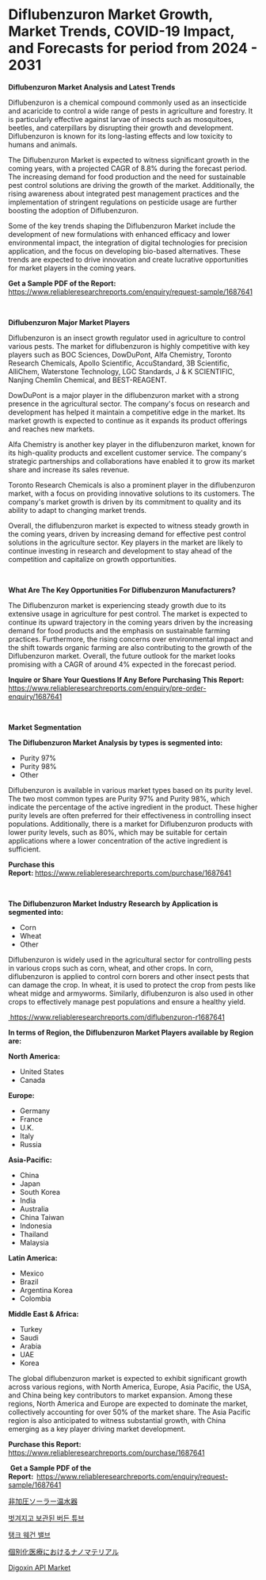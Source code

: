 <p><h1>Diflubenzuron Market Growth, Market Trends, COVID-19 Impact, and Forecasts for period from 2024 - 2031</h1></p><p><strong>Diflubenzuron Market Analysis and Latest Trends</strong></p>
<p><p>Diflubenzuron is a chemical compound commonly used as an insecticide and acaricide to control a wide range of pests in agriculture and forestry. It is particularly effective against larvae of insects such as mosquitoes, beetles, and caterpillars by disrupting their growth and development. Diflubenzuron is known for its long-lasting effects and low toxicity to humans and animals.</p><p>The Diflubenzuron Market is expected to witness significant growth in the coming years, with a projected CAGR of 8.8% during the forecast period. The increasing demand for food production and the need for sustainable pest control solutions are driving the growth of the market. Additionally, the rising awareness about integrated pest management practices and the implementation of stringent regulations on pesticide usage are further boosting the adoption of Diflubenzuron.</p><p>Some of the key trends shaping the Diflubenzuron Market include the development of new formulations with enhanced efficacy and lower environmental impact, the integration of digital technologies for precision application, and the focus on developing bio-based alternatives. These trends are expected to drive innovation and create lucrative opportunities for market players in the coming years.</p></p>
<p><strong>Get a Sample PDF of the Report:&nbsp;</strong> <a href="https://www.reliableresearchreports.com/enquiry/request-sample/1687641">https://www.reliableresearchreports.com/enquiry/request-sample/1687641</a></p>
<p>&nbsp;</p>
<p><strong>Diflubenzuron Major Market Players</strong></p>
<p><p>Diflubenzuron is an insect growth regulator used in agriculture to control various pests. The market for diflubenzuron is highly competitive with key players such as BOC Sciences, DowDuPont, Alfa Chemistry, Toronto Research Chemicals, Apollo Scientific, AccuStandard, 3B Scientific, AlliChem, Waterstone Technology, LGC Standards, J & K SCIENTIFIC, Nanjing Chemlin Chemical, and BEST-REAGENT.</p><p>DowDuPont is a major player in the diflubenzuron market with a strong presence in the agricultural sector. The company's focus on research and development has helped it maintain a competitive edge in the market. Its market growth is expected to continue as it expands its product offerings and reaches new markets.</p><p>Alfa Chemistry is another key player in the diflubenzuron market, known for its high-quality products and excellent customer service. The company's strategic partnerships and collaborations have enabled it to grow its market share and increase its sales revenue.</p><p>Toronto Research Chemicals is also a prominent player in the diflubenzuron market, with a focus on providing innovative solutions to its customers. The company's market growth is driven by its commitment to quality and its ability to adapt to changing market trends.</p><p>Overall, the diflubenzuron market is expected to witness steady growth in the coming years, driven by increasing demand for effective pest control solutions in the agriculture sector. Key players in the market are likely to continue investing in research and development to stay ahead of the competition and capitalize on growth opportunities.</p></p>
<p>&nbsp;</p>
<p><strong>What Are The Key Opportunities For Diflubenzuron Manufacturers?</strong></p>
<p><p>The Diflubenzuron market is experiencing steady growth due to its extensive usage in agriculture for pest control. The market is expected to continue its upward trajectory in the coming years driven by the increasing demand for food products and the emphasis on sustainable farming practices. Furthermore, the rising concerns over environmental impact and the shift towards organic farming are also contributing to the growth of the Diflubenzuron market. Overall, the future outlook for the market looks promising with a CAGR of around 4% expected in the forecast period.</p></p>
<p><strong>Inquire or Share Your Questions If Any Before Purchasing This Report:</strong> <a href="https://www.reliableresearchreports.com/enquiry/pre-order-enquiry/1687641">https://www.reliableresearchreports.com/enquiry/pre-order-enquiry/1687641</a></p>
<p>&nbsp;</p>
<p><strong>Market Segmentation</strong></p>
<p><strong>The Diflubenzuron Market Analysis by types is segmented into:</strong></p>
<p><ul><li>Purity 97%</li><li>Purity 98%</li><li>Other</li></ul></p>
<p><p>Diflubenzuron is available in various market types based on its purity level. The two most common types are Purity 97% and Purity 98%, which indicate the percentage of the active ingredient in the product. These higher purity levels are often preferred for their effectiveness in controlling insect populations. Additionally, there is a market for Diflubenzuron products with lower purity levels, such as 80%, which may be suitable for certain applications where a lower concentration of the active ingredient is sufficient.</p></p>
<p><strong>Purchase this Report:&nbsp;</strong><a href="https://www.reliableresearchreports.com/purchase/1687641">https://www.reliableresearchreports.com/purchase/1687641</a></p>
<p>&nbsp;</p>
<p><strong>The Diflubenzuron Market Industry Research by Application is segmented into:</strong></p>
<p><ul><li>Corn</li><li>Wheat</li><li>Other</li></ul></p>
<p><p>Diflubenzuron is widely used in the agricultural sector for controlling pests in various crops such as corn, wheat, and other crops. In corn, diflubenzuron is applied to control corn borers and other insect pests that can damage the crop. In wheat, it is used to protect the crop from pests like wheat midge and armyworms. Similarly, diflubenzuron is also used in other crops to effectively manage pest populations and ensure a healthy yield.</p></p>
<p><a href="https://www.reliableresearchreports.com/diflubenzuron-r1687641">&nbsp;https://www.reliableresearchreports.com/diflubenzuron-r1687641</a></p>
<p><strong>In terms of Region, the Diflubenzuron Market Players available by Region are:</strong></p>
<p>
    <p> <strong> North America: </strong>
        <ul>
            <li>United States</li>
            <li>Canada</li>
        </ul>
        </p> 
    <p> <strong> Europe: </strong>
        <ul>
            <li>Germany</li>
            <li>France</li>
            <li>U.K.</li>
            <li>Italy</li>
            <li>Russia</li>
        </ul>
        </p> 
    <p> <strong> Asia-Pacific: </strong>
        <ul>
            <li>China</li>
            <li>Japan</li>
            <li>South Korea</li>
            <li>India</li>
            <li>Australia</li>
            <li>China Taiwan</li>
            <li>Indonesia</li>
            <li>Thailand</li>
            <li>Malaysia</li>
        </ul>
        </p> 
    <p> <strong> Latin America: </strong>
        <ul>
            <li>Mexico</li>
            <li>Brazil</li>
            <li>Argentina Korea</li>
            <li>Colombia</li>
        </ul>
        </p> 
    <p> <strong> Middle East & Africa: </strong>
        <ul>
            <li>Turkey</li>
            <li>Saudi</li>
            <li>Arabia</li>
            <li>UAE</li>
            <li>Korea</li>
        </ul>
    </p>
    </p>
<p><p>The global diflubenzuron market is expected to exhibit significant growth across various regions, with North America, Europe, Asia Pacific, the USA, and China being key contributors to market expansion. Among these regions, North America and Europe are expected to dominate the market, collectively accounting for over 50% of the market share. The Asia Pacific region is also anticipated to witness substantial growth, with China emerging as a key player driving market development.</p></p>
<p><strong>Purchase this Report: </strong><a href="https://www.reliableresearchreports.com/purchase/1687641">https://www.reliableresearchreports.com/purchase/1687641</a></p>
<p>&nbsp;<strong>Get a Sample PDF of the Report:&nbsp;&nbsp;</strong><a href="https://www.reliableresearchreports.com/enquiry/request-sample/1687641">https://www.reliableresearchreports.com/enquiry/request-sample/1687641</a></p>
<p><strong></strong></p>
<p><p><a href="https://medium.com/@jaremington56/%E9%9D%9E%E5%8A%A0%E5%9C%A7%E5%A4%AA%E9%99%BD%E7%86%B1%E6%B8%A9%E6%B0%B4%E5%99%A8%E5%B8%82%E5%A0%B4%E8%AA%BF%E6%9F%BB%E3%83%AC%E3%83%9D%E3%83%BC%E3%83%88%E3%81%AF-%E5%B8%82%E5%A0%B4%E8%A6%8F%E6%A8%A1-%E3%82%B7%E3%82%A7%E3%82%A2-%E6%88%90%E9%95%B7%E7%8E%87%E3%81%AB%E3%81%A4%E3%81%84%E3%81%A6%E3%81%AE%E5%88%86%E6%9E%90%E3%82%92%E5%90%AB%E3%81%BF-2024%E5%B9%B4%E3%81%8B%E3%82%892031%E5%B9%B4%E3%81%BE%E3%81%A7%E3%81%AE%E4%BA%88%E6%B8%AC%E3%81%A7-%E3%81%AEcagr%E3%81%8C%E4%BA%88%E6%B8%AC%E3%81%95%E3%82%8C%E3%81%A6%E3%81%84%E3%81%BE%E3%81%99-7d1b5dc2777e">非加圧ソーラー温水器</a></p><p><a href="https://medium.com/@jennyflatoue92024/%ED%8A%9C%EB%B8%8C-%EC%8B%9C%EC%9E%A5%EC%9D%98-%EC%82%AC%EC%9D%B4%EC%A6%88-%EC%A0%90%EC%9C%A0%EC%9C%A8-%EB%B0%8F-%ED%8A%B8%EB%A0%8C%EB%93%9C-%EB%B6%84%EC%84%9D-%EB%B3%B4%EA%B3%A0%EC%84%9C%EC%97%90-%EB%94%B0%EB%A5%B4%EB%A9%B4-%EC%A0%9C%ED%92%88%EC%9D%80-%EA%B5%AC%EB%A6%AC-%ED%95%A9%EA%B8%88%EA%B3%BC-%EC%B2%A0%EA%B3%84-%ED%95%A9%EA%B8%88%EC%9D%B4%EB%A9%B0-%EC%84%B8%EA%B7%B8%EB%A8%BC%ED%8A%B8-%EC%A0%84%EB%A7%9D%EC%9D%80-2024%EB%85%84%EB%B6%80%ED%84%B0-2031%EB%85%84%EA%B9%8C%EC%A7%80%EC%9E%85%EB%8B%88%EB%8B%A4-049c66a8241f">벗겨지고 보관된 버든 튜브</a></p><p><a href="https://medium.com/@dulcewisozk/%EA%B8%80%EB%A1%9C%EB%B2%8C-%ED%83%B1%ED%81%AC-%EC%99%9C%EA%B1%B4-%EB%B0%B8%EB%B8%8C-%EC%8B%9C%EC%9E%A5%EC%9D%80-2024%EB%85%84%EB%B6%80%ED%84%B0-2031%EB%85%84%EA%B9%8C%EC%A7%80-12-%EC%9D%98-cagr%EB%A1%9C-%EC%84%B1%EC%9E%A5%ED%95%A0-%EA%B2%83%EC%9C%BC%EB%A1%9C-%EC%98%88%EC%83%81%EB%90%A9%EB%8B%88%EB%8B%A4-5fad70bc755f">탱크 웨건 밸브</a></p><p><a href="https://medium.com/@jaremington56/%E3%82%B0%E3%83%AD%E3%83%BC%E3%83%90%E3%83%AB%E3%81%AA%E3%83%8E%E3%83%BC%E3%83%9E%E3%83%86%E3%83%AA%E3%82%A2%E3%83%AB%E3%82%BA%E3%81%AE%E3%83%91%E3%83%BC%E3%82%BD%E3%83%8A%E3%83%A9%E3%82%A4%E3%82%BA%E3%83%89%E5%8C%BB%E7%99%82%E7%94%A3%E6%A5%AD-%E3%82%BF%E3%82%A4%E3%83%97-%E3%82%A2%E3%83%97%E3%83%AA%E3%82%B1%E3%83%BC%E3%82%B7%E3%83%A7%E3%83%B3-%E5%B8%82%E5%A0%B4%E5%8F%82%E5%8A%A0%E8%80%85-%E5%9C%B0%E5%9F%9F%E5%88%A5%E6%88%90%E9%95%B7%E5%88%86%E6%9E%90-%E3%81%9D%E3%81%97%E3%81%A6%E5%B0%86%E6%9D%A5%E3%81%AE%E3%82%B7%E3%83%8A%E3%83%AA%E3%82%AA-2024%E5%B9%B4-2031%E5%B9%B4-abca2a11d20d">個別化医療におけるナノマテリアル</a></p><p><a href="https://github.com/peachesmcdowel1/Market-Research-Report-List-3/blob/main/digoxin-api-market.md">Digoxin API Market</a></p></p>